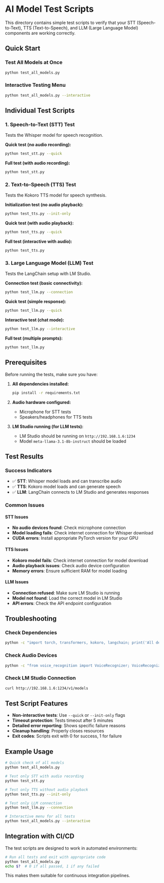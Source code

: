 # AI Model Test Scripts

This directory contains simple test scripts to verify that your STT (Speech-to-Text), TTS (Text-to-Speech), and LLM (Large Language Model) components are working correctly.

## Quick Start

### Test All Models at Once
```bash
python test_all_models.py
```

### Interactive Testing Menu
```bash
python test_all_models.py --interactive
```

## Individual Test Scripts

### 1. Speech-to-Text (STT) Test
Tests the Whisper model for speech recognition.

**Quick test (no audio recording):**
```bash
python test_stt.py --quick
```

**Full test (with audio recording):**
```bash
python test_stt.py
```

### 2. Text-to-Speech (TTS) Test
Tests the Kokoro TTS model for speech synthesis.

**Initialization test (no audio playback):**
```bash
python test_tts.py --init-only
```

**Quick test (with audio playback):**
```bash
python test_tts.py --quick
```

**Full test (interactive with audio):**
```bash
python test_tts.py
```

### 3. Large Language Model (LLM) Test
Tests the LangChain setup with LM Studio.

**Connection test (basic connectivity):**
```bash
python test_llm.py --connection
```

**Quick test (simple response):**
```bash
python test_llm.py --quick
```

**Interactive test (chat mode):**
```bash
python test_llm.py --interactive
```

**Full test (multiple prompts):**
```bash
python test_llm.py
```

## Prerequisites

Before running the tests, make sure you have:

1. **All dependencies installed:**
   ```bash
   pip install -r requirements.txt
   ```

2. **Audio hardware configured:**
   - Microphone for STT tests
   - Speakers/headphones for TTS tests

3. **LM Studio running (for LLM tests):**
   - LM Studio should be running on `http://192.168.1.6:1234`
   - Model `meta-llama-3.1-8b-instruct` should be loaded

## Test Results

### Success Indicators
- ✅ **STT**: Whisper model loads and can transcribe audio
- ✅ **TTS**: Kokoro model loads and can generate speech
- ✅ **LLM**: LangChain connects to LM Studio and generates responses

### Common Issues

#### STT Issues
- **No audio devices found**: Check microphone connection
- **Model loading fails**: Check internet connection for Whisper download
- **CUDA errors**: Install appropriate PyTorch version for your GPU

#### TTS Issues
- **Kokoro model fails**: Check internet connection for model download
- **Audio playback issues**: Check audio device configuration
- **Memory errors**: Ensure sufficient RAM for model loading

#### LLM Issues
- **Connection refused**: Make sure LM Studio is running
- **Model not found**: Load the correct model in LM Studio
- **API errors**: Check the API endpoint configuration

## Troubleshooting

### Check Dependencies
```bash
python -c "import torch, transformers, kokoro, langchain; print('All dependencies OK')"
```

### Check Audio Devices
```bash
python -c "from voice_recognition import VoiceRecognizer; VoiceRecognizer.list_audio_devices()"
```

### Check LM Studio Connection
```bash
curl http://192.168.1.6:1234/v1/models
```

## Test Script Features

- **Non-interactive tests**: Use `--quick` or `--init-only` flags
- **Timeout protection**: Tests timeout after 5 minutes
- **Detailed error reporting**: Shows specific failure reasons
- **Cleanup handling**: Properly closes resources
- **Exit codes**: Scripts exit with 0 for success, 1 for failure

## Example Usage

```bash
# Quick check of all models
python test_all_models.py

# Test only STT with audio recording
python test_stt.py

# Test only TTS without audio playback
python test_tts.py --init-only

# Test only LLM connection
python test_llm.py --connection

# Interactive menu for all tests
python test_all_models.py --interactive
```

## Integration with CI/CD

The test scripts are designed to work in automated environments:

```bash
# Run all tests and exit with appropriate code
python test_all_models.py
echo $?  # 0 if all passed, 1 if any failed
```

This makes them suitable for continuous integration pipelines.